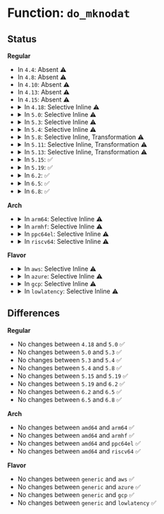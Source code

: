 # Function: <code>do_mknodat</code>

## Status
<b>Regular</b>
<ul>
<li>
In <code>4.4</code>: Absent ⚠️
</li>
<li>
In <code>4.8</code>: Absent ⚠️
</li>
<li>
In <code>4.10</code>: Absent ⚠️
</li>
<li>
In <code>4.13</code>: Absent ⚠️
</li>
<li>
In <code>4.15</code>: Absent ⚠️
</li>
<li>
<details>
<summary>In <code>4.18</code>: Selective Inline ⚠️</summary>

```c
long int do_mknodat(int dfd, const char *filename, umode_t mode, unsigned int dev);
```

**Collision:** Unique Global

**Inline:** Selective

**Transformation:** False

**Instances:**

```
In fs/namei.c (ffffffff812ad270)
Location: fs/namei.c:3753
Inline: True
Direct callers:
  - init/do_mounts_initrd.c:initrd_load
  - init/do_mounts_md.c:md_run_setup
  - init/do_mounts_md.c:md_setup_drive
  - init/initramfs.c:do_name
  - fs/namei.c:__ia32_sys_mknod
  - fs/namei.c:__x64_sys_mknod
  - fs/namei.c:__ia32_sys_mknodat
  - fs/namei.c:__x64_sys_mknodat
```
**Symbols:**

```
ffffffff812ad270-ffffffff812ad487: do_mknodat (STB_GLOBAL)
```
</details>
</li>
<li>
<details>
<summary>In <code>5.0</code>: Selective Inline ⚠️</summary>

```c
long int do_mknodat(int dfd, const char *filename, umode_t mode, unsigned int dev);
```

**Collision:** Unique Global

**Inline:** Selective

**Transformation:** False

**Instances:**

```
In fs/namei.c (ffffffff812c2370)
Location: fs/namei.c:3742
Inline: True
Direct callers:
  - init/do_mounts_initrd.c:initrd_load
  - init/do_mounts_md.c:md_run_setup
  - init/do_mounts_md.c:md_setup_drive
  - init/initramfs.c:do_name
  - fs/namei.c:__ia32_sys_mknod
  - fs/namei.c:__x64_sys_mknod
  - fs/namei.c:__ia32_sys_mknodat
  - fs/namei.c:__x64_sys_mknodat
```
**Symbols:**

```
ffffffff812c2370-ffffffff812c2587: do_mknodat (STB_GLOBAL)
```
</details>
</li>
<li>
<details>
<summary>In <code>5.3</code>: Selective Inline ⚠️</summary>

```c
long int do_mknodat(int dfd, const char *filename, umode_t mode, unsigned int dev);
```

**Collision:** Unique Global

**Inline:** Selective

**Transformation:** False

**Instances:**

```
In fs/namei.c (ffffffff812deb30)
Location: fs/namei.c:3741
Inline: True
Direct callers:
  - init/do_mounts_initrd.c:initrd_load
  - init/do_mounts_md.c:md_run_setup
  - init/do_mounts_md.c:md_setup_drive
  - init/initramfs.c:do_name
  - fs/namei.c:__ia32_sys_mknod
  - fs/namei.c:__x64_sys_mknod
  - fs/namei.c:__ia32_sys_mknodat
  - fs/namei.c:__x64_sys_mknodat
```
**Symbols:**

```
ffffffff812deb30-ffffffff812ded27: do_mknodat (STB_GLOBAL)
```
</details>
</li>
<li>
<details>
<summary>In <code>5.4</code>: Selective Inline ⚠️</summary>

```c
long int do_mknodat(int dfd, const char *filename, umode_t mode, unsigned int dev);
```

**Collision:** Unique Global

**Inline:** Selective

**Transformation:** False

**Instances:**

```
In fs/namei.c (ffffffff812f0640)
Location: fs/namei.c:3736
Inline: True
Direct callers:
  - init/do_mounts_initrd.c:initrd_load
  - init/do_mounts_md.c:md_run_setup
  - init/do_mounts_md.c:md_setup_drive
  - init/initramfs.c:do_name
  - fs/namei.c:__ia32_sys_mknod
  - fs/namei.c:__x64_sys_mknod
  - fs/namei.c:__ia32_sys_mknodat
  - fs/namei.c:__x64_sys_mknodat
```
**Symbols:**

```
ffffffff812f0640-ffffffff812f0837: do_mknodat (STB_GLOBAL)
```
</details>
</li>
<li>
<details>
<summary>In <code>5.8</code>: Selective Inline, Transformation ⚠️</summary>

```c
long int do_mknodat(int dfd, const char *filename, umode_t mode, unsigned int dev);
```

**Collision:** Unique Global

**Inline:** Selective

**Transformation:** True

**Instances:**

```
In fs/namei.c (ffffffff81327a98)
Location: fs/namei.c:3567
Inline: True
Inline callers:
  - fs/namei.c:__ia32_sys_mknod
  - fs/namei.c:__x64_sys_mknod
  - fs/namei.c:__ia32_sys_mknodat
  - fs/namei.c:__x64_sys_mknodat
Direct callers:
  - init/do_mounts_initrd.c:initrd_load
  - init/initramfs.c:do_name
  - fs/namei.c:__ia32_sys_mknod
  - fs/namei.c:__x64_sys_mknod
  - fs/namei.c:__ia32_sys_mknodat
  - fs/namei.c:__x64_sys_mknodat
```
**Symbols:**

```
ffffffff81327780-ffffffff813279ad: do_mknodat.part.0 (STB_LOCAL)
ffffffff81328a50-ffffffff81328ab1: do_mknodat (STB_GLOBAL)
```
</details>
</li>
<li>
<details>
<summary>In <code>5.11</code>: Selective Inline, Transformation ⚠️</summary>

**Collision:** Unique Static

**Inline:** Selective

**Transformation:** True

**Instances:**

```
In fs/namei.c (ffffffff813330d8)
Location: fs/namei.c:3569
Inline: True
Inline callers:
  - fs/namei.c:__ia32_sys_mknod
  - fs/namei.c:__x64_sys_mknod
  - fs/namei.c:__ia32_sys_mknodat
  - fs/namei.c:__x64_sys_mknodat
Direct callers:
  - fs/namei.c:__ia32_sys_mknod
  - fs/namei.c:__x64_sys_mknod
  - fs/namei.c:__ia32_sys_mknodat
  - fs/namei.c:__x64_sys_mknodat
```
**Symbols:**

```
ffffffff81332d50-ffffffff81332f7d: do_mknodat.part.0 (STB_LOCAL)
```
</details>
</li>
<li>
<details>
<summary>In <code>5.13</code>: Selective Inline, Transformation ⚠️</summary>

**Collision:** Unique Static

**Inline:** Selective

**Transformation:** True

**Instances:**

```
In fs/namei.c (ffffffff81339168)
Location: fs/namei.c:3718
Inline: True
Inline callers:
  - fs/namei.c:__ia32_sys_mknod
  - fs/namei.c:__x64_sys_mknod
  - fs/namei.c:__ia32_sys_mknodat
  - fs/namei.c:__x64_sys_mknodat
Direct callers:
  - fs/namei.c:__ia32_sys_mknod
  - fs/namei.c:__x64_sys_mknod
  - fs/namei.c:__ia32_sys_mknodat
  - fs/namei.c:__x64_sys_mknodat
```
**Symbols:**

```
ffffffff81338dc0-ffffffff8133900f: do_mknodat.part.0 (STB_LOCAL)
```
</details>
</li>
<li>
<details>
<summary>In <code>5.15</code>: ✅</summary>

```c
int do_mknodat(int dfd, struct filename *name, umode_t mode, unsigned int dev);
```

**Collision:** Unique Static

**Inline:** No

**Transformation:** False

**Instances:**

```
In fs/namei.c (ffffffff813865f0)
Location: fs/namei.c:3787
Inline: False
Direct callers:
  - fs/namei.c:__ia32_sys_mknod
  - fs/namei.c:__x64_sys_mknod
  - fs/namei.c:__ia32_sys_mknodat
  - fs/namei.c:__x64_sys_mknodat
```
**Symbols:**

```
ffffffff813865f0-ffffffff81386872: do_mknodat (STB_LOCAL)
```
</details>
</li>
<li>
<details>
<summary>In <code>5.19</code>: ✅</summary>

```c
int do_mknodat(int dfd, struct filename *name, umode_t mode, unsigned int dev);
```

**Collision:** Unique Static

**Inline:** No

**Transformation:** False

**Instances:**

```
In fs/namei.c (ffffffff81407260)
Location: fs/namei.c:3881
Inline: False
Direct callers:
  - fs/namei.c:__ia32_sys_mknod
  - fs/namei.c:__x64_sys_mknod
  - fs/namei.c:__ia32_sys_mknodat
  - fs/namei.c:__x64_sys_mknodat
```
**Symbols:**

```
ffffffff81407260-ffffffff814074f2: do_mknodat (STB_LOCAL)
```
</details>
</li>
<li>
<details>
<summary>In <code>6.2</code>: ✅</summary>

```c
int do_mknodat(int dfd, struct filename *name, umode_t mode, unsigned int dev);
```

**Collision:** Unique Static

**Inline:** No

**Transformation:** False

**Instances:**

```
In fs/namei.c (ffffffff81491640)
Location: fs/namei.c:3939
Inline: False
Direct callers:
  - fs/namei.c:__ia32_sys_mknod
  - fs/namei.c:__x64_sys_mknod
  - fs/namei.c:__ia32_sys_mknodat
  - fs/namei.c:__x64_sys_mknodat
```
**Symbols:**

```
ffffffff81491640-ffffffff814918fc: do_mknodat (STB_LOCAL)
```
</details>
</li>
<li>
<details>
<summary>In <code>6.5</code>: ✅</summary>

```c
int do_mknodat(int dfd, struct filename *name, umode_t mode, unsigned int dev);
```

**Collision:** Unique Static

**Inline:** No

**Transformation:** False

**Instances:**

```
In fs/namei.c (ffffffff814c5c10)
Location: fs/namei.c:4019
Inline: False
Direct callers:
  - fs/namei.c:__ia32_sys_mknod
  - fs/namei.c:__x64_sys_mknod
  - fs/namei.c:__ia32_sys_mknodat
  - fs/namei.c:__x64_sys_mknodat
```
**Symbols:**

```
ffffffff814c5c10-ffffffff814c5ec3: do_mknodat (STB_LOCAL)
```
</details>
</li>
<li>
<details>
<summary>In <code>6.8</code>: ✅</summary>

```c
int do_mknodat(int dfd, struct filename *name, umode_t mode, unsigned int dev);
```

**Collision:** Unique Static

**Inline:** No

**Transformation:** False

**Instances:**

```
In fs/namei.c (ffffffff814f8500)
Location: fs/namei.c:4028
Inline: False
Direct callers:
  - fs/namei.c:__ia32_sys_mknod
  - fs/namei.c:__x64_sys_mknod
  - fs/namei.c:__ia32_sys_mknodat
  - fs/namei.c:__x64_sys_mknodat
```
**Symbols:**

```
ffffffff814f8500-ffffffff814f87ba: do_mknodat (STB_LOCAL)
```
</details>
</li>
</ul>
<b>Arch</b>
<ul>
<li>
<details>
<summary>In <code>arm64</code>: Selective Inline ⚠️</summary>

```c
long int do_mknodat(int dfd, const char *filename, umode_t mode, unsigned int dev);
```

**Collision:** Unique Global

**Inline:** Selective

**Transformation:** False

**Instances:**

```
In fs/namei.c (ffff800010399de0)
Location: fs/namei.c:3736
Inline: True
Direct callers:
  - init/do_mounts_initrd.c:initrd_load
  - init/do_mounts_md.c:md_run_setup
  - init/do_mounts_md.c:md_setup_drive
  - init/initramfs.c:do_name
  - fs/namei.c:__arm64_sys_mknod
  - fs/namei.c:__arm64_sys_mknodat
```
**Symbols:**

```
ffff800010399de0-ffff80001039a018: do_mknodat (STB_GLOBAL)
```
</details>
</li>
<li>
<details>
<summary>In <code>armhf</code>: Selective Inline ⚠️</summary>

```c
long int do_mknodat(int dfd, const char *filename, umode_t mode, unsigned int dev);
```

**Collision:** Unique Global

**Inline:** Selective

**Transformation:** False

**Instances:**

```
In fs/namei.c (c0580308)
Location: fs/namei.c:3736
Inline: True
Direct callers:
  - init/do_mounts_initrd.c:initrd_load
  - init/do_mounts_md.c:md_run_setup
  - init/do_mounts_md.c:md_setup_drive
  - init/initramfs.c:do_name
  - fs/namei.c:__se_sys_mknod
  - fs/namei.c:__se_sys_mknodat
```
**Symbols:**

```
c0580308-c058053c: do_mknodat (STB_GLOBAL)
```
</details>
</li>
<li>
<details>
<summary>In <code>ppc64el</code>: Selective Inline ⚠️</summary>

```c
long int do_mknodat(int dfd, const char *filename, umode_t mode, unsigned int dev);
```

**Collision:** Unique Global

**Inline:** Selective

**Transformation:** False

**Instances:**

```
In fs/namei.c (c000000000494870)
Location: fs/namei.c:3736
Inline: True
Direct callers:
  - init/do_mounts_initrd.c:initrd_load
  - init/do_mounts_md.c:md_run_setup
  - init/do_mounts_md.c:md_setup_drive
  - init/initramfs.c:do_name
  - fs/namei.c:__se_sys_mknod
  - fs/namei.c:__se_sys_mknodat
```
**Symbols:**

```
c000000000494870-c000000000494b50: do_mknodat (STB_GLOBAL)
```
</details>
</li>
<li>
<details>
<summary>In <code>riscv64</code>: Selective Inline ⚠️</summary>

```c
long int do_mknodat(int dfd, const char *filename, umode_t mode, unsigned int dev);
```

**Collision:** Unique Global

**Inline:** Selective

**Transformation:** False

**Instances:**

```
In fs/namei.c (ffffffe0002675aa)
Location: fs/namei.c:3736
Inline: True
Direct callers:
  - init/do_mounts_initrd.c:initrd_load
  - init/do_mounts_md.c:md_run_setup
  - init/do_mounts_md.c:md_setup_drive
  - init/initramfs.c:do_name
  - fs/namei.c:__se_sys_mknod
  - fs/namei.c:__se_sys_mknodat
```
**Symbols:**

```
ffffffe0002675aa-ffffffe000267778: do_mknodat (STB_GLOBAL)
```
</details>
</li>
</ul>
<b>Flavor</b>
<ul>
<li>
<details>
<summary>In <code>aws</code>: Selective Inline ⚠️</summary>

```c
long int do_mknodat(int dfd, const char *filename, umode_t mode, unsigned int dev);
```

**Collision:** Unique Global

**Inline:** Selective

**Transformation:** False

**Instances:**

```
In fs/namei.c (ffffffff812e8c20)
Location: fs/namei.c:3736
Inline: True
Direct callers:
  - init/do_mounts_initrd.c:initrd_load
  - init/do_mounts_md.c:md_run_setup
  - init/do_mounts_md.c:md_setup_drive
  - init/initramfs.c:do_name
  - fs/namei.c:__ia32_sys_mknod
  - fs/namei.c:__x64_sys_mknod
  - fs/namei.c:__ia32_sys_mknodat
  - fs/namei.c:__x64_sys_mknodat
```
**Symbols:**

```
ffffffff812e8c20-ffffffff812e8e17: do_mknodat (STB_GLOBAL)
```
</details>
</li>
<li>
<details>
<summary>In <code>azure</code>: Selective Inline ⚠️</summary>

```c
long int do_mknodat(int dfd, const char *filename, umode_t mode, unsigned int dev);
```

**Collision:** Unique Global

**Inline:** Selective

**Transformation:** False

**Instances:**

```
In fs/namei.c (ffffffff812d9860)
Location: fs/namei.c:3736
Inline: True
Direct callers:
  - init/do_mounts_initrd.c:initrd_load
  - init/do_mounts_md.c:md_run_setup
  - init/do_mounts_md.c:md_setup_drive
  - init/initramfs.c:do_name
  - fs/namei.c:__ia32_sys_mknod
  - fs/namei.c:__x64_sys_mknod
  - fs/namei.c:__ia32_sys_mknodat
  - fs/namei.c:__x64_sys_mknodat
```
**Symbols:**

```
ffffffff812d9860-ffffffff812d9a57: do_mknodat (STB_GLOBAL)
```
</details>
</li>
<li>
<details>
<summary>In <code>gcp</code>: Selective Inline ⚠️</summary>

```c
long int do_mknodat(int dfd, const char *filename, umode_t mode, unsigned int dev);
```

**Collision:** Unique Global

**Inline:** Selective

**Transformation:** False

**Instances:**

```
In fs/namei.c (ffffffff812e6a30)
Location: fs/namei.c:3736
Inline: True
Direct callers:
  - init/do_mounts_initrd.c:initrd_load
  - init/do_mounts_md.c:md_run_setup
  - init/do_mounts_md.c:md_setup_drive
  - init/initramfs.c:do_name
  - fs/namei.c:__ia32_sys_mknod
  - fs/namei.c:__x64_sys_mknod
  - fs/namei.c:__ia32_sys_mknodat
  - fs/namei.c:__x64_sys_mknodat
```
**Symbols:**

```
ffffffff812e6a30-ffffffff812e6c27: do_mknodat (STB_GLOBAL)
```
</details>
</li>
<li>
<details>
<summary>In <code>lowlatency</code>: Selective Inline ⚠️</summary>

```c
long int do_mknodat(int dfd, const char *filename, umode_t mode, unsigned int dev);
```

**Collision:** Unique Global

**Inline:** Selective

**Transformation:** False

**Instances:**

```
In fs/namei.c (ffffffff812f79b0)
Location: fs/namei.c:3736
Inline: True
Direct callers:
  - init/do_mounts_initrd.c:initrd_load
  - init/do_mounts_md.c:md_run_setup
  - init/do_mounts_md.c:md_setup_drive
  - init/initramfs.c:do_name
  - fs/namei.c:__ia32_sys_mknod
  - fs/namei.c:__x64_sys_mknod
  - fs/namei.c:__ia32_sys_mknodat
  - fs/namei.c:__x64_sys_mknodat
```
**Symbols:**

```
ffffffff812f79b0-ffffffff812f7ba7: do_mknodat (STB_GLOBAL)
```
</details>
</li>
</ul>

## Differences
<b>Regular</b>
<ul>
<li>
No changes between <code>4.18</code> and <code>5.0</code> ✅
</li>
<li>
No changes between <code>5.0</code> and <code>5.3</code> ✅
</li>
<li>
No changes between <code>5.3</code> and <code>5.4</code> ✅
</li>
<li>
No changes between <code>5.4</code> and <code>5.8</code> ✅
</li>
<li>
No changes between <code>5.15</code> and <code>5.19</code> ✅
</li>
<li>
No changes between <code>5.19</code> and <code>6.2</code> ✅
</li>
<li>
No changes between <code>6.2</code> and <code>6.5</code> ✅
</li>
<li>
No changes between <code>6.5</code> and <code>6.8</code> ✅
</li>
</ul>
<b>Arch</b>
<ul>
<li>
No changes between <code>amd64</code> and <code>arm64</code> ✅
</li>
<li>
No changes between <code>amd64</code> and <code>armhf</code> ✅
</li>
<li>
No changes between <code>amd64</code> and <code>ppc64el</code> ✅
</li>
<li>
No changes between <code>amd64</code> and <code>riscv64</code> ✅
</li>
</ul>
<b>Flavor</b>
<ul>
<li>
No changes between <code>generic</code> and <code>aws</code> ✅
</li>
<li>
No changes between <code>generic</code> and <code>azure</code> ✅
</li>
<li>
No changes between <code>generic</code> and <code>gcp</code> ✅
</li>
<li>
No changes between <code>generic</code> and <code>lowlatency</code> ✅
</li>
</ul>
